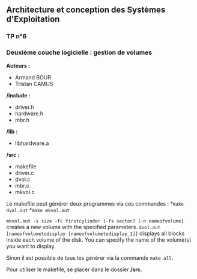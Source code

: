 ## Architecture et conception des Systèmes d'Exploitation
### TP n°6
### Deuxième couche logicielle : gestion de volumes

**Auteurs :**
* Armand BOUR
* Tristan CAMUS

**/include :**
* driver.h
* hardware.h
* mbr.h

**/lib :**
* libhardware.a

**/src :**
* makefile
* driver.c
* dvol.c
* mbr.c
* mkvol.c

Le makefile peut générer deux programmes via ces commandes :
*`make dvol.out`
*`make mkvol.out`

`mkvol.out -s size -fc firstcylinder [-fs sector] [-n nameofvolume]` creates a new volume with the specified parameters.
`dvol.out [nameofvolumetodisplay [nameofvolumetodisplay_1]]` displays all blocks inside each volume of the disk. You can specify the name of the volume(s) you want to display.

Sinon il est possible de tous les générer via la commande `make all`.

Pour utiliser le makefile, se placer dans le dossier **/src**.